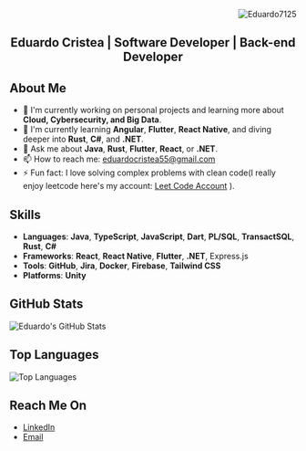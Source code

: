 <p align="right"> <img src="https://komarev.com/ghpvc/?username=Eduardo7125&label=Profile%20views&color=0e75b6&style=flat" alt="Eduardo7125" /> </p>
<h2 align="center">Eduardo Cristea | Software Developer | Back-end Developer</h2>

## About Me
- 🔭 I'm currently working on personal projects and learning more about **Cloud, Cybersecurity, and Big Data**.
- 🌱 I'm currently learning **Angular**, **Flutter**, **React Native**, and diving deeper into **Rust**, **C#**, and **.NET**.
- 💬 Ask me about **Java**, **Rust**, **Flutter**, **React**, or **.NET**.
- 📫 How to reach me: [eduardocristea55@gmail.com](mailto:eduardocristea55@gmail.com)
- ⚡ Fun fact: I love solving complex problems with clean code(I really enjoy leetcode here's my account: [Leet Code Account](https://leetcode.com/u/Wd10o2cSWK/) ).

## Skills
- **Languages**: **Java**, **TypeScript**, **JavaScript**, **Dart**, **PL/SQL**, **TransactSQL**, **Rust**, **C#**
- **Frameworks**: **React**, **React Native**, **Flutter**, **.NET**, Express.js
- **Tools**: **GitHub**, **Jira**, **Docker**, **Firebase**, **Tailwind CSS**
- **Platforms**: **Unity**

## GitHub Stats
![Eduardo's GitHub Stats](https://github-readme-stats.vercel.app/api?username=Eduardo7125&show_icons=true&count_private=true)

## Top Languages
![Top Languages](https://github-readme-stats.vercel.app/api/top-langs/?username=Eduardo7125&layout=compact)

## Reach Me On
- [LinkedIn](https://www.linkedin.com/in/eduardo-petrica-cristea-384b28291/)
- [Email](mailto:eduardocristea55@gmail.com)
